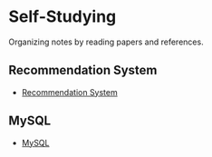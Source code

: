 # Self-Studying
Organizing notes by reading papers and references.
## Recommendation System
* [Recommendation System](https://github.com/julysoom/Self-Studying/tree/master/Recommendation-System)
## MySQL
* [MySQL](https://www.inflearn.com/course/mysql-%EA%B0%95%EC%A2%8C#)
